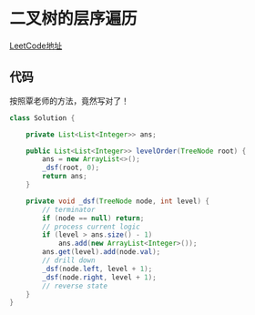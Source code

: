 # 二叉树的层序遍历
[LeetCode地址](https://leetcode-cn.com/problems/binary-tree-level-order-traversal)
## 代码
按照覃老师的方法，竟然写对了！
```java
class Solution {

    private List<List<Integer>> ans;

    public List<List<Integer>> levelOrder(TreeNode root) {
        ans = new ArrayList<>();
        _dsf(root, 0);
        return ans;
    }

    private void _dsf(TreeNode node, int level) {
        // terminator
        if (node == null) return;
        // process current logic
        if (level > ans.size() - 1)
            ans.add(new ArrayList<Integer>());
        ans.get(level).add(node.val);            
        // drill down
        _dsf(node.left, level + 1);
        _dsf(node.right, level + 1);
        // reverse state
    }
}
```
